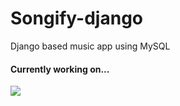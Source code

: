 # Songify-django
Django based music app using MySQL
<h4>Currently working on...</h4>
<img src="https://github.com/SyedHimaayath/Songify-django/blob/master/music/static/img/Capture.PNG">
